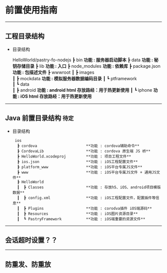 # 前置使用指南

----
## 工程目录结构

  * 目录结构
    
       HelloWorld/pastry-fo-nodejs
                ┣ bin                       **功能 : 服务器启动脚本**
                ┣ data                      **功能 : 秘钥存储目录**
                ┣ lib                       **功能 : 入口**
                ┣ node_modules              **功能 : 依赖库**
                ┣ package.json              **功能 : 包描述文件**
                ┣ wwwroot
                ┃  ┣ images                 
                ┃  ┣ mockdata               **功能 : 模拟服务器数据编码目录**
                ┃  ┗ ptframework            
                ┃      ┗ data               
                ┃          ┣ android        **功能 : android html 存放路经：用于热更新使用**
                ┃          ┗ iphone         **功能 : iOS html 存放路经：用于热更新使用**

----
## Java 前置目录结构 `待定`

  * 目录结构
    
         ios
          ┣ cordova                      **功能 : cordova辅助命令**
          ┣ CordovaLib                   **功能 : cordova 原生端 JS 桥**
          ┣ HelloWorld.xcodeproj         **功能 : 项目工程文件**
          ┣ ios.json                     **功能 : iOS工程配置文件**
          ┣ platform_www                 **功能 : iOS平台专属JS文件**
          ┣ www                          **功能 : iOS平台专属JS文件 + 通用JS文件**
          ┣ HelloWorld
          ┃  ┣ Classes                   **功能 : 存放h5、iOS、android项目模版数据** 
          ┃  ┣ config.xml                **功能 : iOS工程配置文件，配置插件等信息**
          ┃  ┣ Plugins                   **功能 : corodva插件 iOS端源码**
          ┃  ┣ Resources                 **功能 : iOS图片资源目录**
          ┃  ┗ PastryFramework           **功能 : iOS端重要的资源文件**

----
## 会话超时设置？？


----
## 防重发、防重放
